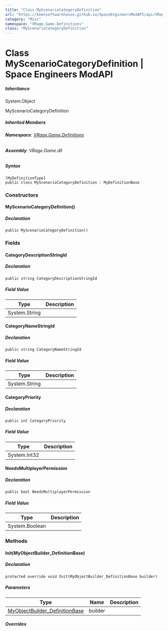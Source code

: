 ```yaml
---
title: "Class MyScenarioCategoryDefinition"
url: "https://keensoftwarehouse.github.io/SpaceEngineersModAPI/api/VRage.Game.Definitions.MyScenarioCategoryDefinition.html"
category: "Misc"
namespace: "VRage.Game.Definitions"
class: "MyScenarioCategoryDefinition"
---
```


# Class MyScenarioCategoryDefinition | Space Engineers ModAPI

##### Inheritance

System.Object

MyScenarioCategoryDefinition

##### Inherited Members

###### **Namespace**: [VRage.Game.Definitions](https://keensoftwarehouse.github.io/SpaceEngineersModAPI/api/VRage.Game.Definitions.html)

###### **Assembly**: VRage.Game.dll

##### Syntax

```
[MyDefinitionType]
public class MyScenarioCategoryDefinition : MyDefinitionBase
```

### Constructors

#### MyScenarioCategoryDefinition()

##### Declaration

```
public MyScenarioCategoryDefinition()
```

### Fields

#### CategoryDescriptionStringId

##### Declaration

```
public string CategoryDescriptionStringId
```

##### Field Value

| Type | Description |
| --- | --- |
| System.String |     |

#### CategoryNameStringId

##### Declaration

```
public string CategoryNameStringId
```

##### Field Value

| Type | Description |
| --- | --- |
| System.String |     |

#### CategoryPriority

##### Declaration

```
public int CategoryPriority
```

##### Field Value

| Type | Description |
| --- | --- |
| System.Int32 |     |

#### NeedsMultiplayerPermission

##### Declaration

```
public bool NeedsMultiplayerPermission
```

##### Field Value

| Type | Description |
| --- | --- |
| System.Boolean |     |

### Methods

#### Init(MyObjectBuilder\_DefinitionBase)

##### Declaration

```
protected override void Init(MyObjectBuilder_DefinitionBase builder)
```

##### Parameters

| Type | Name | Description |
| --- | --- | --- |
| [MyObjectBuilder\_DefinitionBase](https://keensoftwarehouse.github.io/SpaceEngineersModAPI/api/VRage.Game.MyObjectBuilder_DefinitionBase.html) | builder |     |

##### Overrides